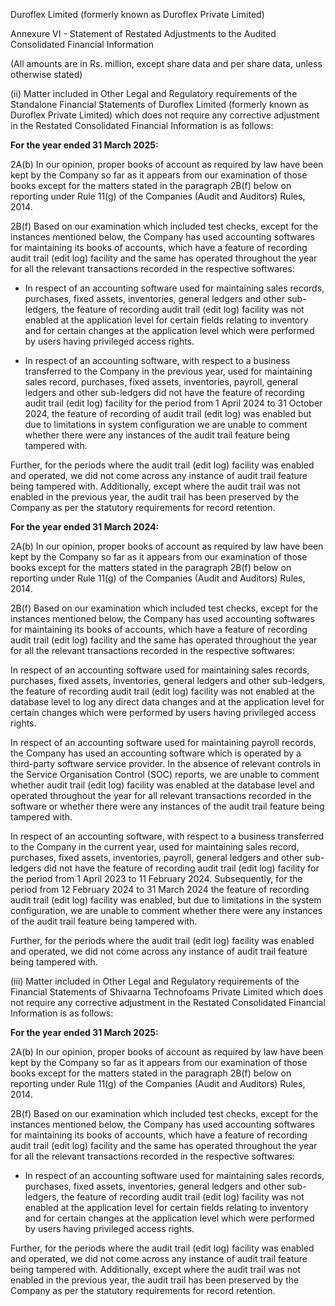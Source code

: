 Duroflex Limited (formerly known as Duroflex Private Limited)

Annexure VI - Statement of Restated Adjustments to the Audited Consolidated Financial Information

(All amounts are in Rs. million, except share data and per share data, unless otherwise stated)

(ii) Matter included in Other Legal and Regulatory requirements of the Standalone Financial Statements of Duroflex Limited (formerly known as Duroflex Private Limited) which does not require any corrective adjustment in the Restated Consolidated Financial Information is as follows:

**For the year ended 31 March 2025:**

2A(b) In our opinion, proper books of account as required by law have been kept by the Company so far as it appears from our examination of those books except for the matters stated in the paragraph 2B(f) below on reporting under Rule 11(g) of the Companies (Audit and Auditors) Rules, 2014.

2B(f) Based on our examination which included test checks, except for the instances mentioned below, the Company has used accounting softwares for maintaining its books of accounts, which have a feature of recording audit trail (edit log) facility and the same has operated throughout the year for all the relevant transactions recorded in the respective softwares:

- In respect of an accounting software used for maintaining sales records, purchases, fixed assets, inventories, general ledgers and other sub-ledgers, the feature of recording audit trail (edit log) facility was not enabled at the application level for certain fields relating to inventory and for certain changes at the application level which were performed by users having privileged access rights.

- In respect of an accounting software, with respect to a business transferred to the Company in the previous year, used for maintaining sales record, purchases, fixed assets, inventories, payroll, general ledgers and other sub-ledgers did not have the feature of recording audit trail (edit log) facility for the period from 1 April 2024 to 31 October 2024, the feature of recording of audit trail (edit log) was enabled but due to limitations in system configuration we are unable to comment whether there were any instances of the audit trail feature being tampered with.

Further, for the periods where the audit trail (edit log) facility was enabled and operated, we did not come across any instance of audit trail feature being tampered with. Additionally, except where the audit trail was not enabled in the previous year, the audit trail has been preserved by the Company as per the statutory requirements for record retention.

**For the year ended 31 March 2024:**

2A(b) In our opinion, proper books of account as required by law have been kept by the Company so far as it appears from our examination of those books except for the matters stated in the paragraph 2B(f) below on reporting under Rule 11(g) of the Companies (Audit and Auditors) Rules, 2014.

2B(f) Based on our examination which included test checks, except for the instances mentioned below, the Company has used accounting softwares for maintaining its books of accounts, which have a feature of recording audit trail (edit log) facility and the same has operated throughout the year for all the relevant transactions recorded in the respective softwares:

In respect of an accounting software used for maintaining sales records, purchases, fixed assets, inventories, general ledgers and other sub-ledgers, the feature of recording audit trail (edit log) facility was not enabled at the database level to log any direct data changes and at the application level for certain changes which were performed by users having privileged access rights.

In respect of an accounting software used for maintaining payroll records, the Company has used an accounting software which is operated by a third-party software service provider. In the absence of relevant controls in the Service Organisation Control (SOC) reports, we are unable to comment whether audit trail (edit log) facility was enabled at the database level and operated throughout the year for all relevant transactions recorded in the software or whether there were any instances of the audit trail feature being tampered with.

In respect of an accounting software, with respect to a business transferred to the Company in the current year, used for maintaining sales record, purchases, fixed assets, inventories, payroll, general ledgers and other sub-ledgers did not have the feature of recording audit trail (edit log) facility for the period from 1 April 2023 to 11 February 2024. Subsequently, for the period from 12 February 2024 to 31 March 2024 the feature of recording audit trail (edit log) facility was enabled, but due to limitations in the system configuration, we are unable to comment whether there were any instances of the audit trail feature being tampered with.

Further, for the periods where the audit trail (edit log) facility was enabled and operated, we did not come across any instance of audit trail feature being tampered with.

(iii) Matter included in Other Legal and Regulatory requirements of the Financial Statements of Shivaarna Technofoams Private Limited which does not require any corrective adjustment in the Restated Consolidated Financial Information is as follows:

**For the year ended 31 March 2025:**

2A(b) In our opinion, proper books of account as required by law have been kept by the Company so far as it appears from our examination of those books except for the matters stated in the paragraph 2B(f) below on reporting under Rule 11(g) of the Companies (Audit and Auditors) Rules, 2014.

2B(f) Based on our examination which included test checks, except for the instances mentioned below, the Company has used accounting softwares for maintaining its books of accounts, which have a feature of recording audit trail (edit log) facility and the same has operated throughout the year for all the relevant transactions recorded in the respective softwares:

- In respect of an accounting software used for maintaining sales records, purchases, fixed assets, inventories, general ledgers and other sub-ledgers, the feature of recording audit trail (edit log) facility was not enabled at the application level for certain fields relating to inventory and for certain changes at the application level which were performed by users having privileged access rights.

Further, for the periods where the audit trail (edit log) facility was enabled and operated, we did not come across any instance of audit trail feature being tampered with. Additionally, except where the audit trail was not enabled in the previous year, the audit trail has been preserved by the Company as per the statutory requirements for record retention.